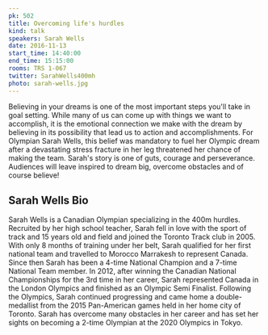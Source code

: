 ```yaml
---
pk: 502
title: Overcoming life's hurdles
kind: talk
speakers: Sarah Wells
date: 2016-11-13
start_time: 14:40:00
end_time: 15:15:00
rooms: TRS 1-067
twitter: SarahWells400mh
photo: sarah-wells.jpg
---
```


Believing in your dreams is one of the most important steps you'll take in goal setting. While many of us can come up with things we want to accomplish, it is the emotional connection we make with the dream by believing in its possibility that lead us to action and accomplishments. For Olympian Sarah Wells, this belief was mandatory to fuel her Olympic dream after a devastating stress fracture in her leg threatened her chance of making the team. Sarah's story is one of guts, courage and perseverance. Audiences will leave inspired to dream big, overcome obstacles and of course believe!

## Sarah Wells Bio

Sarah Wells is a Canadian Olympian specializing in the 400m hurdles. Recruited by her high school teacher, Sarah fell in love with the sport of track and 15 years old and field and joined the Toronto Track club in 2005. With only 8 months of training under her belt, Sarah qualified for her first national team and travelled to Morocco Marrakesh to represent Canada. Since then Sarah has been a 4-time National Champion and a 7-time National Team member. In 2012, after winning the Canadian National Championships for the 3rd time in her career, Sarah represented Canada in the London Olympics and finished as an Olympic Semi Finalist. Following the Olympics, Sarah continued progressing and came home a double-medallist from the 2015 Pan-American games held in her home city of Toronto. Sarah has overcome many obstacles in her career and has set her sights on becoming a 2-time Olympian at the 2020 Olympics in Tokyo. 
